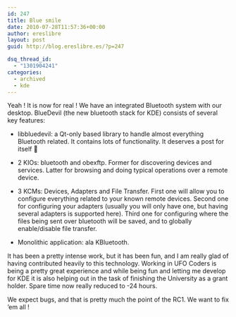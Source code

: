 ```yaml
---
id: 247
title: Blue smile
date: 2010-07-28T11:57:36+00:00
author: ereslibre
layout: post
guid: http://blog.ereslibre.es/?p=247

dsq_thread_id:
  - "1301904241"
categories:
  - archived
  - kde
---
```

Yeah ! It is now for real ! We have an integrated Bluetooth system with our desktop. BlueDevil (the new bluetooth stack for KDE) consists of several key features:

  * libbluedevil: a Qt-only based library to handle almost everything Bluetooth related. It contains lots of functionality. It deserves a post for itself 🙂

  * 2 KIOs: bluetooth and obexftp. Former for discovering devices and services. Latter for browsing and doing typical operations over a remote device.

  * 3 KCMs: Devices, Adapters and File Transfer. First one will allow you to configure everything related to your known remote devices. Second one for configuring your adapters (usually you will only have one, but having several adapters is supported here). Third one for configuring where the files being sent over bluetooth will be saved, and to globally enable/disable file transfer.

  * Monolithic application: ala KBluetooth.

It has been a pretty intense work, but it has been fun, and I am really glad of having contributed heavily to this technology. Working in UFO Coders is being a pretty great experience and while being fun and letting me develop for KDE it is also helping out in the task of finishing the University as a grant holder. Spare time now really reduced to -24 hours.

We expect bugs, and that is pretty much the point of the RC1. We want to fix &#8217;em all !
